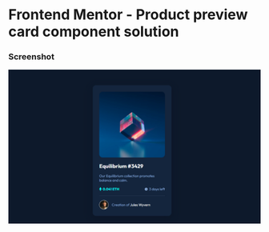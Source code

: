 # Frontend Mentor - Product preview card component solution

### Screenshot

![](./design/screenshot.png)

